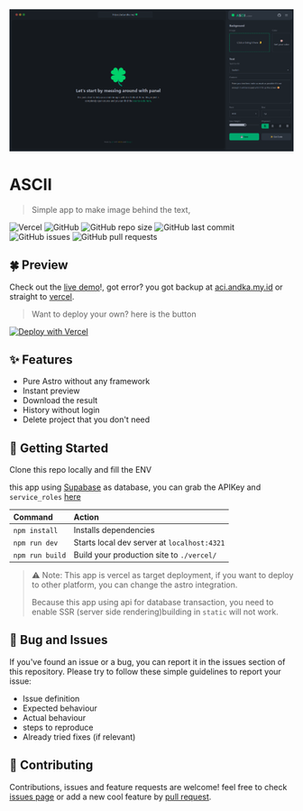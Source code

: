 <img src="public/screenshot.png" alt="Screenshot of the app" />


# ASCII

> Simple app to make image behind the text,


![Vercel](https://therealsujitk-vercel-badge.vercel.app/?app=ascii-image-kg9w) ![GitHub](https://img.shields.io/github/license/xirf/ascii-image) ![GitHub repo size](https://img.shields.io/github/repo-size/xirf/ascii-image) ![GitHub last commit](https://img.shields.io/github/last-commit/xirf/ascii-image) ![GitHub issues](https://img.shields.io/github/issues/xirf/ascii-image) ![GitHub pull requests](https://img.shields.io/github/issues-pr/xirf/ascii-image)

## 🍀 Preview

Check out the [live demo](https://aci.andka.me)!, got error? you got backup at [aci.andka.my.id](https://aci.andka.my.id) or straight to [vercel](https://ascii-image-kg9w.vercel.app).


> Want to deploy your own? here is the button

[![Deploy with Vercel](https://vercel.com/button)](https://vercel.com/new/clone?repository-url=https%3A%2F%2Fgithub.com%2Fxirf%2Fascii-image&env=API_KEY&envDescription=API_KEY%20from%20pixabay%20to%20fetch%20the%20image%20from%20pixabay&envLink=https%3A%2F%2Fpixabay.com%2Fapi%2Fdocs%2F&project-name=ascii-image&repo-name=ascii-image&demo-title=ASCII%20Image&demo-description=Simple%20app%20to%20make%20image%20behind%20the%20text%2C&demo-url=https%3A%2F%2Faci.andka.me&demo-image=https%3A%2F%2Fraw.githubusercontent.com%2Fxirf%2Fascii-image%2Fmaster%2Fpublic%2Fscreenshot.png)

## ✨ Features
- Pure Astro without any framework 
- Instant preview
- Download the result 
- History without login
- Delete project that you don't need


## 🚀 Getting Started

Clone this repo locally and fill the ENV

this app using [Supabase](https://supabase.com) as database, you can grab the APIKey and `service_roles` [here](https://supabase.com/dashboard)

| Command           | Action                                       |
| :---------------- | :------------------------------------------- |
| `npm install`     | Installs dependencies                        |
| `npm run dev`     | Starts local dev server at `localhost:4321`  |
| `npm run build`   | Build your production site to `./vercel/`    |


> ⚠️ Note: This app is vercel as target deployment, if you want to deploy to other platform, you can change the astro integration.
>
> Because this app using api for database transaction, you need to enable SSR (server side rendering)building in `static` will not work. 

## 🐛 Bug and Issues

If you've found an issue or a bug, you can report it in the issues section of this repository. Please try to follow these simple guidelines to report your issue:

- Issue definition
- Expected behaviour
- Actual behaviour
- steps to reproduce
- Already tried fixes (if relevant)
  
## 🤝 Contributing

Contributions, issues and feature requests are welcome! feel free to check [issues page](https://github.com/xirf/ascii-image/issues) or add a new cool feature by [pull request](https://github.com/xirf/ascii-image/pulls).